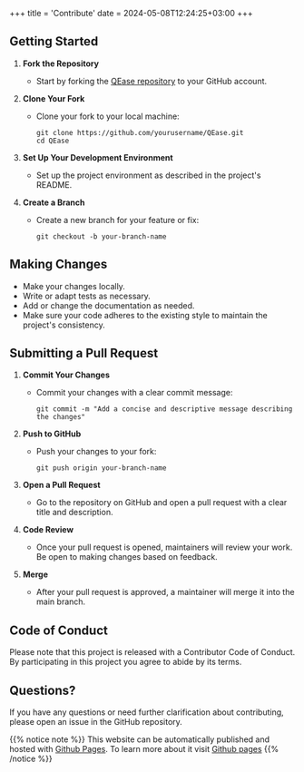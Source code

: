 +++
title = 'Contribute'
date = 2024-05-08T12:24:25+03:00
+++

## Getting Started

1. **Fork the Repository**
   - Start by forking the [QEase repository](https://github.com/eaaniwezi/QEase) to your GitHub account.

2. **Clone Your Fork**
   - Clone your fork to your local machine:
     ```
     git clone https://github.com/yourusername/QEase.git
     cd QEase
     ```

3. **Set Up Your Development Environment**
   - Set up the project environment as described in the project's README.

4. **Create a Branch**
   - Create a new branch for your feature or fix:
     ```
     git checkout -b your-branch-name
     ```

## Making Changes

- Make your changes locally.
- Write or adapt tests as necessary.
- Add or change the documentation as needed.
- Make sure your code adheres to the existing style to maintain the project's consistency.

## Submitting a Pull Request

1. **Commit Your Changes**
   - Commit your changes with a clear commit message:
     ```
     git commit -m "Add a concise and descriptive message describing the changes"
     ```

2. **Push to GitHub**
   - Push your changes to your fork:
     ```
     git push origin your-branch-name
     ```

3. **Open a Pull Request**
   - Go to the repository on GitHub and open a pull request with a clear title and description.

4. **Code Review**
   - Once your pull request is opened, maintainers will review your work. Be open to making changes based on feedback.

5. **Merge**
   - After your pull request is approved, a maintainer will merge it into the main branch.

## Code of Conduct

Please note that this project is released with a Contributor Code of Conduct. By participating in this project you agree to abide by its terms.

## Questions?

If you have any questions or need further clarification about contributing, please open an issue in the GitHub repository.


{{% notice note %}}
This website can be automatically published and hosted with [Github Pages](https://pages.github.com/). To learn more about it visit [Github pages](https://gohugo.io/hosting-and-deployment/hosting-on-github/)
{{% /notice %}}